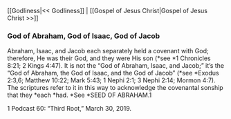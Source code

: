 [[Godliness|<< Godliness]]  |  [[Gospel of Jesus Christ|Gospel of Jesus Christ >>]]

### God of Abraham, God of Isaac, God of Jacob
Abraham, Isaac, and Jacob each separately held a covenant with God; therefore, He was their God, and they were His son (*see *1 Chronicles 8:21; 2 Kings 4:47). It is not the “God of Abraham, Isaac, and Jacob;” it’s the “God of Abraham, the God of Isaac, and the God of Jacob” (*see *Exodus 2:3,6; Matthew 10:22; Mark 5:43; 1 Nephi 2:1; 3 Nephi 2:14; Mormon 4:7). The scriptures refer to it in this way to acknowledge the covenantal sonship that they *each *had. *See *SEED OF ABRAHAM.1



1 Podcast 60: “Third Root,” March 30, 2019.